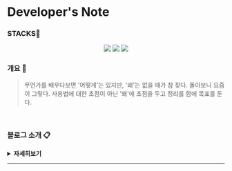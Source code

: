# Developer's Note

### STACKS📜

<center>
  <a href="#"><img src="https://img.shields.io/badge/JavaScript-C38154?style=flat&logo=markdown&logoColor=F7DF1E"/></a>
  <a href="#"><img src="https://img.shields.io/badge/JavaScript-C38154?style=flat&logo=jekyll&logoColor=F7DF1E"/></a>
  <a href="#"><img src="https://img.shields.io/badge/JavaScript-C38154?style=flat&logo=tailwind&logoColor=F7DF1E"/></a>
</center>

### 개요 🔖

> 무언가를 배우다보면 '어떻게'는 있지만, '왜'는 없을 때가 참 잦다. 돌아보니 요즘이 그렇다.
> 사용법에 대한 초점이 아닌 '왜'에 초점을 두고 정리를 함에 목표를 둔다.

<br>

### 블로그 소개 📋

<details><summary><strong>자세히보기</strong></summary>

<br>

| 제목          | 내용                      |
| ------------- | ------------------------- |
| `블로그 링크` | https://sambeak.github.io |

<br>

<sup>[GO TOP ⏫](https://github.com/sambeak/sambeak.github.io#developers-note)</sup>

</details>

<hr>
<br>
